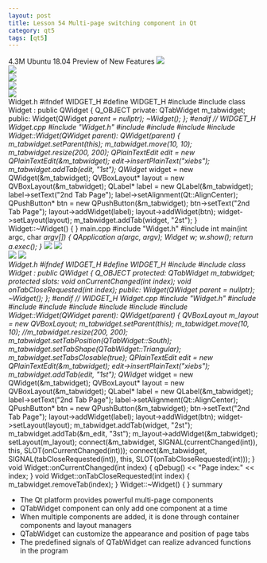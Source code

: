 ```yaml
---
layout: post
title: Lesson 54 Multi-page switching component in Qt
category: qt5
tags: [qt5]
---
```

4.3M
Ubuntu 18.04 Preview of New Features
![ ](/md_blog/public/assets/2021-07-25/7dc22a6cea53bdba4b24ec2622bc8e34.png)  
![ ](/md_blog/public/assets/2021-07-25/7563ae71352aca875fa8b6bfe92471f6.png)  
![ ](/md_blog/public/assets/2021-07-25/c3b5983e544e781f6dcaff5ed4926a92.png)  
![ ](/md_blog/public/assets/2021-07-25/3b06f7015ec1242d09e8c9b8b3b01365.png)  
![ ](/md_blog/public/assets/2021-07-25/55d835a2f72685caed9e1c9bcf2d3cb0.png)  
Widget.h
    #ifndef WIDGET_H #define WIDGET_H #include <QWidget> #include <QTabWidget> class Widget : public QWidget { Q_OBJECT private: QTabWidget m_tabwidget; public: Widget(QWidget *parent = nullptr); ~Widget(); }; #endif // WIDGET_H 
Widget.cpp
    #include "Widget.h" #include <QPlainTextEdit> #include <QPushButton> #include <QLabel> #include <QVBoxLayout> Widget::Widget(QWidget *parent): QWidget(parent) { m_tabwidget.setParent(this); m_tabwidget.move(10, 10); m_tabwidget.resize(200, 200); QPlainTextEdit* edit = new QPlainTextEdit(&m_tabwidget); edit->insertPlainText("xiebs"); m_tabwidget.addTab(edit, "1st"); QWidget* widget = new QWidget(&m_tabwidget); QVBoxLayout* layout = new QVBoxLayout(&m_tabwidget); QLabel* label = new QLabel(&m_tabwidget); label->setText("2nd Tab Page"); label->setAlignment(Qt::AlignCenter); QPushButton* btn = new QPushButton(&m_tabwidget); btn->setText("2nd Tab Page"); layout->addWidget(label); layout->addWidget(btn); widget->setLayout(layout); m_tabwidget.addTab(widget, "2st"); } Widget::~Widget() { } 
main.cpp
    #include "Widget.h" #include <QApplication> int main(int argc, char *argv[]) { QApplication a(argc, argv); Widget w; w.show(); return a.exec(); } 
![ ](/md_blog/public/assets/2021-07-25/f0a3cd3e7f0753ee5c8340f76332ba6b.png)
![ ](/md_blog/public/assets/2021-07-25/e9d1cefad62a2f695a83982b2df3816d.png)  
![ ](/md_blog/public/assets/2021-07-25/5cd5ec54ea6e248bef5bfb44a089ebbf.png)
![ ](/md_blog/public/assets/2021-07-25/d7fee536cff24124c0ae2df185f9c614.png)  
Widget.h
    #ifndef WIDGET_H #define WIDGET_H #include <QWidget> #include <QTabWidget> class Widget : public QWidget { Q_OBJECT protected: QTabWidget m_tabwidget; protected slots: void onCurrentChanged(int index); void onTabCloseRequested(int index); public: Widget(QWidget *parent = nullptr); ~Widget(); }; #endif // WIDGET_H 
Widget.cpp
    #include "Widget.h" #include <QPlainTextEdit> #include <QPushButton> #include <QLabel> #include <QVBoxLayout> #include <QDebug> #include <QSizePolicy> #include <QResizeEvent> Widget::Widget(QWidget *parent): QWidget(parent) { QVBoxLayout* m_layout = new QVBoxLayout; m_tabwidget.setParent(this); m_tabwidget.move(10, 10); //m_tabwidget.resize(200, 200); m_tabwidget.setTabPosition(QTabWidget::South); m_tabwidget.setTabShape(QTabWidget::Triangular); m_tabwidget.setTabsClosable(true); QPlainTextEdit* edit = new QPlainTextEdit(&m_tabwidget); edit->insertPlainText("xiebs"); m_tabwidget.addTab(edit, "1st"); QWidget* widget = new QWidget(&m_tabwidget); QVBoxLayout* layout = new QVBoxLayout(&m_tabwidget); QLabel* label = new QLabel(&m_tabwidget); label->setText("2nd Tab Page"); label->setAlignment(Qt::AlignCenter); QPushButton* btn = new QPushButton(&m_tabwidget); btn->setText("2nd Tab Page"); layout->addWidget(label); layout->addWidget(btn); widget->setLayout(layout); m_tabwidget.addTab(widget, "2st"); m_tabwidget.addTab(&m_edit, "3st"); m_layout->addWidget(&m_tabwidget); setLayout(m_layout); connect(&m_tabwidget, SIGNAL(currentChanged(int)), this, SLOT(onCurrentChanged(int))); connect(&m_tabwidget, SIGNAL(tabCloseRequested(int)), this, SLOT(onTabCloseRequested(int))); } void Widget::onCurrentChanged(int index) { qDebug() << "Page index:" << index; } void Widget::onTabCloseRequested(int index) { m_tabwidget.removeTab(index); } Widget::~Widget() { } 
summary
* The Qt platform provides powerful multi-page components
* QTabWidget component can only add one component at a time
* When multiple components are added, it is done through container components and layout managers
* QTabWidget can customize the appearance and position of page tabs
* The predefined signals of QTabWidget can realize advanced functions in the program